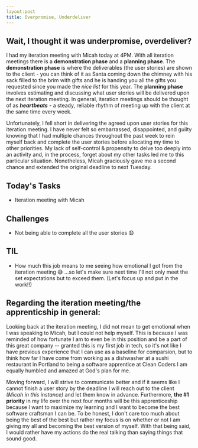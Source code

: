 ```yaml
---
layout:post
title: Overpromise, Underdeliver 
---
```


## Wait, I thought it was underpromise, overdeliver? 

I had my iteration meeting with Micah today at 4PM. With all iteration meetings there is a **demonstration phase** and a **planning phase**. The **demonstration phase** is where the deliverables (the user stories) are shown to the client - you can think of it as Santa coming down the chimney with his sack filled to the brim with gifts and he is handing you all the gifts you requested since you made the _nice list_ for this year. The **planning phase** involves estimating and discussing what user stories will be delivered upon the next iteration meeting. In general, iteration meetings should be thought of as **_heartbeats_** - a steady, reliable rhythm of meeting up with the client at the same time every week. 

Unfortunately, I fell short in delivering the agreed upon user stories for this iteration meeting. I have never felt so embarrassed, disappointed, and guilty knowing that I had multiple chances throughout the past week to rein myself back and complete the user stories before allocating my time to other priorities. My lack of self-control & propensity to delve too deeply into an activity and, in the process, forget about my other tasks led me to this particular situation. Nonetheless, Micah graciously gave me a second chance and extended the original deadline to next Tuesday. 

## Today's Tasks

* Iteration meeting with Micah 

## Challenges

* Not being able to complete all the user stories 😧

## TIL

* How much this job means to me seeing how emotional I got from the iteration meeting :sweat_smile: ...so let's make sure next time I'll not only meet the set expectations but to exceed them. (Let's focus up and put in the work!!) 


## Regarding the iteration meeting/the apprenticship in general: 

Looking back at the iteration meeting, I did not mean to get emotional when I was speaking to Micah, but I could not help myself. This is because I was reminded of how fortunate I am to even be in this position and be a part of this great company -- granted this is my first job in tech, so it's not like I have previous experience that I can use as a baseline for comparsion, but to think how far I have come from working as a dishwasher at a sushi restaurant in Portland to being a software apprentice at Clean Coders I am equally humbled and amazed at God's plan for me. 

Moving forward, I will strive to communicate better and if it seems like I cannot finish a user story by the deadline I will reach out to the client _(Micah in this instance)_ and let them know in advance. Furthermore, **the #1 priority** in my life over the next four months will be this apprenticeship because I want to maximize my learning and I want to become the best software craftsman I can be. To be honest, I don't care too much about being the best of the best but rather my focus is on whether or not I am giving my all and becoming the best version of myself. With that being said, I would rather have my actions do the real talking than saying things that sound good. 
